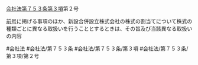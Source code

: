 [会社法第７５３条第３項](会社法＿＿＿＿第７５３条第３項)第２号

[前号](会社法＿＿＿＿第７５３条第３項第１号)に掲げる事項のほか、新設合併設立株式会社の株式の割当てについて株式の種類ごとに異なる取扱いを行うこととするときは、その旨及び当該異なる取扱いの内容


#会社法
#会社法/第７５３条
#会社法/第７５３条/第３項
#会社法/第７５３条/第３項/第２号
